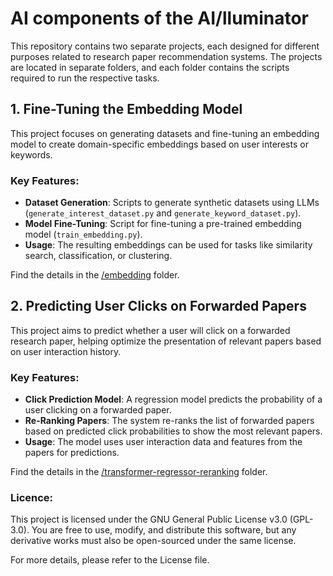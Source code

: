# AI components of the AI/lluminator

This repository contains two separate projects, each designed for different purposes related to research paper recommendation systems. The projects are located in separate folders, and each folder contains the scripts required to run the respective tasks.

## 1. Fine-Tuning the Embedding Model

This project focuses on generating datasets and fine-tuning an embedding model to create domain-specific embeddings based on user interests or keywords.

### Key Features:
- **Dataset Generation**: Scripts to generate synthetic datasets using LLMs (`generate_interest_dataset.py` and `generate_keyword_dataset.py`).
- **Model Fine-Tuning**: Script for fine-tuning a pre-trained embedding model (`train_embedding.py`).
- **Usage**: The resulting embeddings can be used for tasks like similarity search, classification, or clustering.

Find the details in the [/embedding](https://github.com/ai-lluminator/ai-training/tree/main/embedding) folder.

## 2. Predicting User Clicks on Forwarded Papers

This project aims to predict whether a user will click on a forwarded research paper, helping optimize the presentation of relevant papers based on user interaction history.

### Key Features:
- **Click Prediction Model**: A regression model predicts the probability of a user clicking on a forwarded paper.
- **Re-Ranking Papers**: The system re-ranks the list of forwarded papers based on predicted click probabilities to show the most relevant papers.
- **Usage**: The model uses user interaction data and features from the papers for predictions.

Find the details in the [/transformer-regressor-reranking](https://github.com/ai-lluminator/ai-training/tree/main/transformer-regressor-reranking) folder.

### Licence:

This project is licensed under the GNU General Public License v3.0 (GPL-3.0). You are free to use, modify, and distribute this software, but any derivative works must also be open-sourced under the same license.

For more details, please refer to the License file.
